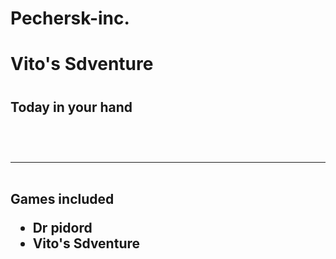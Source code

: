 # Pechersk-inc.


<h1>Vito's Sdventure<h1>
<h2>Today in your hand<h2>
    
<br><hr><br>
Games included
- Dr pidord
- Vito's Sdventure
